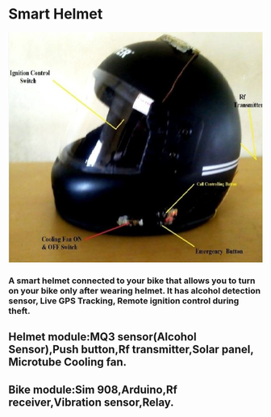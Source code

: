 # Smart Helmet
![alt text](https://github.com/maheshreddy7797/smart-helmet/blob/master/helmet(1).JPG)
### A smart helmet connected to your bike that allows you to turn on your bike only after wearing helmet. It has alcohol detection sensor,     Live GPS Tracking, Remote ignition control during theft.

## Helmet module:MQ3 sensor(Alcohol Sensor),Push button,Rf transmitter,Solar panel, Microtube Cooling fan.
## Bike module:Sim 908,Arduino,Rf receiver,Vibration sensor,Relay.
